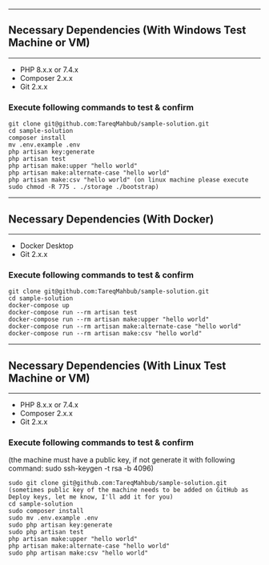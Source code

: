 
****************************************
## Necessary Dependencies (With Windows Test Machine or VM)
****************************************

- PHP 8.x.x or 7.4.x
- Composer 2.x.x
- Git 2.x.x

### Execute following commands to test & confirm
```
git clone git@github.com:TareqMahbub/sample-solution.git
cd sample-solution
composer install
mv .env.example .env
php artisan key:generate
php artisan test
php artisan make:upper "hello world"
php artisan make:alternate-case "hello world"
php artisan make:csv "hello world" (on linux machine please execute sudo chmod -R 775 . ./storage ./bootstrap)
```

****************************************
## Necessary Dependencies (With Docker)
****************************************

- Docker Desktop
- Git 2.x.x

### Execute following commands to test & confirm
```
git clone git@github.com:TareqMahbub/sample-solution.git
cd sample-solution
docker-compose up
docker-compose run --rm artisan test
docker-compose run --rm artisan make:upper "hello world"
docker-compose run --rm artisan make:alternate-case "hello world"
docker-compose run --rm artisan make:csv "hello world"
```

****************************************
## Necessary Dependencies (With Linux Test Machine or VM)
****************************************

- PHP 8.x.x or 7.4.x
- Composer 2.x.x
- Git 2.x.x

### Execute following commands to test & confirm
(the machine must have a public key, if not generate it with following command: sudo ssh-keygen -t rsa -b 4096)
```
sudo git clone git@github.com:TareqMahbub/sample-solution.git (sometimes public key of the machine needs to be added on GitHub as Deploy keys, let me know, I'll add it for you)
cd sample-solution
sudo composer install
sudo mv .env.example .env
sudo php artisan key:generate
sudo php artisan test
php artisan make:upper "hello world"
php artisan make:alternate-case "hello world"
sudo php artisan make:csv "hello world"
```
